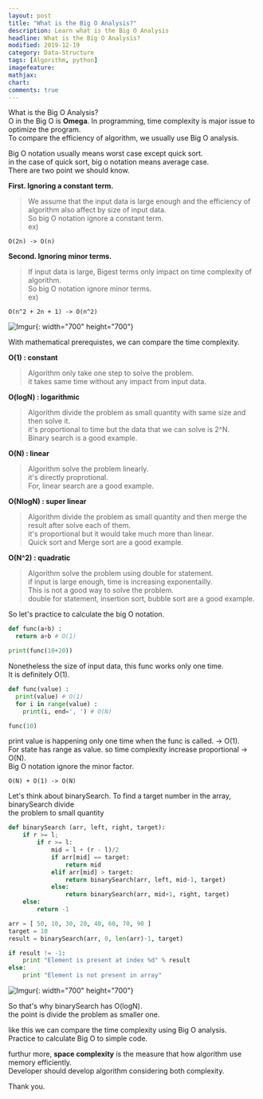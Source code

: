 ```yaml
---
layout: post
title: "What is the Big O Analysis?"
description: Learn what is the Big O Analysis
headline: What is the Big O Analysis?
modified: 2019-12-19
category: Data-Structure
tags: [Algorithm, python]
imagefeature:
mathjax:
chart:
comments: true
---
```

What is the Big O Analysis?<br>
O in the Big O is **Omega**. In programming, time complexity is major issue to optimize the program.<br>
To compare the efficiency of algorithm, we usually use Big O analysis.<br>

Big O notation usually means worst case except quick sort.<br>
in the case of quick sort, big o notation means average case.<br>
There are two point we should know.<br>

**First. Ignoring a constant term.**<br>
>We assume that the input data is large enough and the efficiency of algorithm also affect by size of input data.<br>
>So big O notation ignore a constant term.<br>
>ex)<br>
```
O(2n) -> O(n)
```

**Second. Ignoring minor terms.**<br>
>If input data is large, Bigest terms only impact on time complexity of algorithm.<br>
>So big O notation ignore minor terms.<br>
>ex)<br>
```
O(n^2 + 2n + 1) -> O(n^2)
```

![Imgur](https://i.imgur.com/rd2ILUs.jpg){: width="700" height="700"}

With mathematical prerequistes, we can compare the time complexity.<br>

**O(1) : constant**<br>
>Algorithm only take one step to solve the problem.<br>
>it takes same time without any impact from input data.<br>

**O(logN) : logarithmic**<br>
>Algorithm divide the problem as small quantity with same size and then solve it.<br>
>it's proportional to time but the data that we can solve is 2^N.<br>
>Binary search is a good example.<br>

**O(N) : linear**<br>
>Algorithm solve the problem linearly.<br>
>it's directly proprotional.<br>
>For, linear search are a good example.<br>

**O(NlogN) : super linear**<br>
>Algorithm divide the problem as small quantity and then merge the result after solve each of them.<br>
>it's proportional but it would take much more than linear.<br>
>Quick sort and Merge sort are a good example.<br>

**O(N^2) : quadratic**<br>
>Algorithm solve the problem using double for statement.<br>
>if input is large enough, time is increasing exponentailly.<br>
>This is not a good way to solve the problem.<br>
>double for statement, insertion sort, bubble sort are a good example.<br>

So let's practice to calculate the big O notation.

```python
def func(a+b) :
  return a+b # O(1)

print(func(10+20))
```

Nonetheless the size of input data, this func works only one time.<br>
It is definitely O(1). <br>


```python
def func(value) :
  print(value) # O(1)
  for i in range(value) :
    print(i, end=', ') # O(N)

func(10)
```

print value is happening only one time when the func is called. -> O(1).<br>
For state has range as value. so time complexity increase proportional -> O(N).<br>
Big O notation ignore the minor factor.<br>
```
O(N) + O(1) -> O(N)
```

Let's think about binarySearch. To find a target number in the array, binarySearch divide<br>
the problem to small quantity<br>

```python
def binarySearch (arr, left, right, target):
    if r >= l;
        if r >= l:
            mid = l + (r - l)/2
            if arr[mid] == target:
                return mid
            elif arr[mid] > target:
                return binarySearch(arr, left, mid-1, target)
            else:
                return binarySearch(arr, mid+1, right, target)
    else:  
        return -1

arr = [ 50, 10, 30, 20, 40, 60, 70, 90 ]
target = 10
result = binarySearch(arr, 0, len(arr)-1, target)

if result != -1:
    print "Element is present at index %d" % result
else:
    print "Element is not present in array"
```

![Imgur](https://i.imgur.com/iA8DlQa.png){: width="700" height="700"}

So that's why binarySearch has O(logN).<br>
the point is divide the problem as smaller one.<br>

like this we can compare the time complexity using Big O analysis.<br>
Practice to calculate Big O to simple code.<br>

furthur more, **space complexity** is the measure that how algorithm use memory efficiently.<br>
Developer should develop algorithm considering both complexity.<br>

Thank you.

